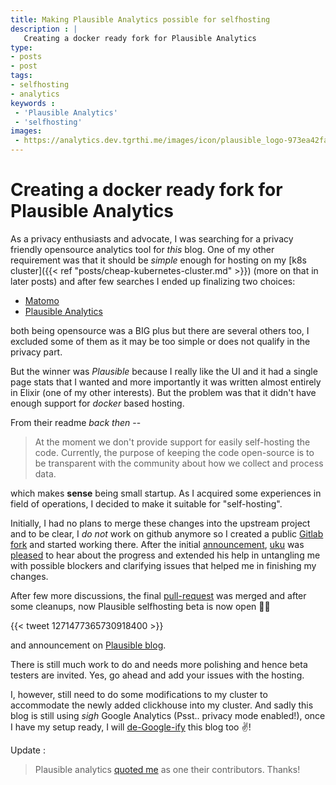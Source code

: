 ```yaml
---
title: Making Plausible Analytics possible for selfhosting
description : |
   Creating a docker ready fork for Plausible Analytics
type:
- posts
- post
tags: 
- selfhosting
- analytics
keywords :  
 - 'Plausible Analytics'
 - 'selfhosting'
images:
 - https://analytics.dev.tgrthi.me/images/icon/plausible_logo-973ea42fac38d21a0a8cda9cfb9231c9.png
---
```

Creating a docker ready fork for Plausible Analytics
=====================

As a privacy enthusiasts and advocate, I was searching for a privacy friendly opensource analytics tool for _this_ blog. One of my other requirement was that it should be _simple_ enough for hosting on my [k8s cluster]({{< ref "posts/cheap-kubernetes-cluster.md" >}}) (more on that in later posts) and after few searches I ended up finalizing two choices:

- [Matomo](https://matomo.org/)
- [Plausible Analytics](plausible.io/)

both being opensource was a BIG plus but there are several others too, I excluded some of them as it may be too simple or does not qualify in the privacy part.

But the winner was _Plausible_ because I really like the UI and it had a single page stats that I wanted and more importantly it was written almost entirely in Elixir (one of my other interests). But the problem was that it didn't have enough support for _docker_ based hosting.

From their readme _back then_ --

>At the moment we don't provide support for easily self-hosting the code. Currently, the purpose of keeping the code open-source is to be transparent with the community about how we collect and process data.

which makes **sense** being small startup. As I acquired some experiences in field of operations, I decided to make it suitable for "self-hosting".

Initially, I had no plans to merge these changes into the upstream project and to be clear, I *do not* work on github anymore so I created a public [Gitlab fork](https://gitlab.com/tckb-public/plausible) and started working there. After the initial [announcement](https://github.com/plausible/analytics/pull/53#issuecomment-623600917), [uku](https://twitter.com/ukutaht) was [pleased](https://github.com/plausible/analytics/issues/26#issuecomment-627298735) to hear about the progress and extended his help in untangling me with possible blockers and clarifying issues that helped me in finishing my changes.

After few more discussions, the final [pull-request](https://github.com/plausible/analytics/pull/64) was merged and after some cleanups, now Plausible selfhosting beta is now open 🎉🥳

{{< tweet 1271477365730918400 >}}

and announcement on [Plausible blog](https://plausible.io/blog/self-hosted-web-analytics-beta).

There is still much work to do and needs more polishing and hence beta testers are invited. Yes, go ahead and add your issues with the hosting.

I, however, still need to do some modifications to my cluster to accommodate the newly added clickhouse into my cluster. And sadly this blog is still using  *sigh* Google Analytics (Psst.. privacy mode enabled!), once I have my setup ready, I will [de-Google-ify](https://dev.to/markosaric/how-to-de-google-ify-your-website-4bfc) this blog too ✌️!

Update :
> Plausible analytics [quoted me](https://docs.plausible.io/authors#contributors) as one their contributors. Thanks!
